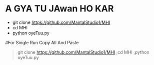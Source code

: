 # A GYA TU JAwan HO KAR    

- git clone https://github.com/MantalStudio1/MHI  
- cd MHI
 - python oyeTuu.py


 #For Single Run Copy All And Paste
> git clone https://github.com/MantalStudio1/MHI ;cd MHI ;python oyeTuu.py
